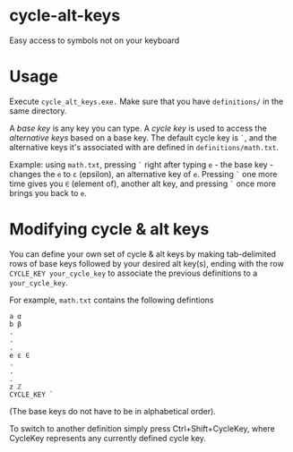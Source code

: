 # cycle-alt-keys
Easy access to symbols not on your keyboard

# Usage

Execute `cycle_alt_keys.exe.` Make sure that you have `definitions/` in the same directory.

A *base key* is any key you can type. A *cycle key* is used to access the *alternative keys* based on a base key. The default cycle key is `` ` ``, and the alternative keys it's associated with are defined in `definitions/math.txt`.

Example: using `math.txt`, pressing `` ` `` right after typing `e` - the base key - changes the `e` to `ε` (epsilon), an alternative key of `e`. Pressing `` ` `` one more time gives you `∈` (element of), another alt key, and pressing `` ` `` once more brings you back to `e`.

# Modifying cycle & alt keys

You can define your own set of cycle & alt keys by making tab-delimited rows of base keys followed by your desired alt key(s), ending with the row `CYCLE_KEY your_cycle_key` to associate the previous definitions to a `your_cycle_key`.

For example, `math.txt` contains the following defintions

~~~~
a α
b β
.
.
.
e ε ∈
.
.
.
z ℤ
CYCLE_KEY `
~~~~

(The base keys do not have to be in alphabetical order).

To switch to another definition simply press Ctrl+Shift+CycleKey, where CycleKey represents any currently defined cycle key.
